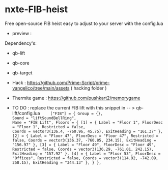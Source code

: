 # nxte-FIB-heist

 Free open-source FIB heist easy to adjust to your server with the config.lua
 
- preview :
 
Dependency's:
- qb-lift
- qb-core
- qb-target
- Hack : https://github.com/Prime-Script/prime-vangelico/tree/main/assets ( hacking folder )
- Thermite game : https://github.com/pushkart2/memorygame

- TO DO : replace the current FIB lift with this snippet in -- > qb-lift/config.lua
`    ["FIB"] = {
        Group = {},                                                      
        Sound = "liftSoundBellRing",                                                
        Name = "FIB Lift",
        Floors = {
            [1] = {
                Label = "Floor 1",
                FloorDesc = "Floor 1",
                Restricted = false,                                                  
                Coords = vector3(136.4, -760.96, 45.75),
                ExitHeading = "161.37"
            },
            [2] = {
                Label = "Floor 47",
                FloorDesc = "Floor 47",
                Restricted = false,
                Coords = vector3(136.37, -760.85, 234.15),
                ExitHeading = "156.97"
            },
            [3] = {
                Label = "Floor 49",
                FloorDesc = "Floor 49",
                Restricted = false,
                Coords = vector3(136.29, -761.01, 242.15),
                ExitHeading = "157.92"
            },
            [4] = {
                Label = "Floor 53",
                FloorDesc = "Offices",
                Restricted = false,
                Coords = vector3(114.92, -742.09, 258.15),
                ExitHeading = "344.13"
            },
        }
    },`
